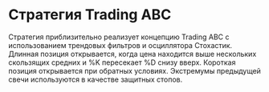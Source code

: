 # Стратегия Trading ABC

Стратегия приблизительно реализует концепцию Trading ABC с использованием трендовых фильтров и осциллятора Стохастик. Длинная позиция открывается, когда цена находится выше нескольких скользящих средних и %K пересекает %D снизу вверх. Короткая позиция открывается при обратных условиях. Экстремумы предыдущей свечи используются в качестве защитных стопов.
